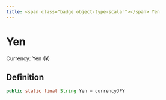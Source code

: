 ```yaml
---
title: <span class="badge object-type-scalar"></span> Yen
---
```

# <span class="badge object-type-scalar"></span> Yen

Currency: Yen (¥)

## Definition

```java
public static final String Yen = currencyJPY
```
